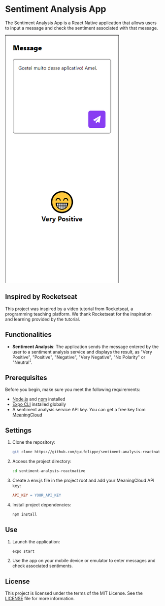 # Sentiment Analysis App

The Sentiment Analysis App is a React Native application that allows users to input a message and check the sentiment associated with that message.

<img src="./assets/screen.png" alt="Print Screen"/>

## Inspired by Rocketseat

This project was inspired by a video tutorial from Rocketseat, a programming teaching platform. We thank Rocketseat for the inspiration and learning provided by the tutorial.

## Functionalities

- **Sentiment Analysis**: The application sends the message entered by the user to a sentiment analysis service and displays the result, as "Very Positive", "Positive", "Negative", "Very Negative", "No Polarity" or "Neutral".

## Prerequisites

Before you begin, make sure you meet the following requirements:

- [Node.js](https://nodejs.org/) and [npm](https://www.npmjs.com/) installed
- [Expo CLI](https://docs.expo.dev/get-started/installation/) installed globally
- A sentiment analysis service API key. You can get a free key from [MeaningCloud](https://www.meaningcloud.com/developer/sentiment-analysis)

## Settings

1. Clone the repository:

    ```bash
    git clone https://github.com/guifelippe/sentiment-analysis-reactnative.git

2. Access the project directory:

    ```bash
    cd sentiment-analysis-reactnative

3. Create a env.js file in the project root and add your MeaningCloud API key:

    ```makefile
    API_KEY = YOUR_API_KEY

4. Install project dependencies:

    ```bash
    npm install

## Use

1. Launch the application:

    ```bash
    expo start

2. Use the app on your mobile device or emulator to enter messages and check associated sentiments.

## License

This project is licensed under the terms of the MIT License. See the [LICENSE](LICENSE) file for more information.
